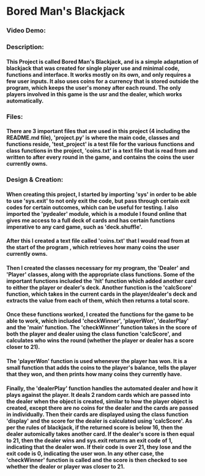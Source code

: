 # Bored Man's Blackjack
### Video Demo:  <URL HERE>

### Description:
#### This Project is called Bored Man's Blackjack, and is a simple adaptation of blackjack that was created for single player use and minimal code, functions and interface. It works mostly on its own, and only requires a few user inputs. It also uses coins for a currency that is stored outside the program, which keeps the user's money after each round. The only players involved in this game is the usr and the dealer, which works automatically.

### Files:
#### There are 3 important files that are used in this project (4 including the README.md file), 'project.py' is where the main code, classes and functions reside, 'test_project' is a test file for the various functions and class functions in the project, 'coins.txt' is a text file that is read from and written to after every round in the game, and contains the coins the user currently owns.

### Design & Creation:
#### When creating this project, I started by importing 'sys' in order to be able to use 'sys.exit' to not only exit the code, but pass through certain exit codes for certain outcomes, which can be useful for testing. I also imported the 'pydealer' module, which is a module I found online that gives me access to a full deck of cards and has certain functions imperative to any card game, such as 'deck.shuffle'.
#### After this I created a text file called 'coins.txt' that I would read from at the start of the program , which retrieves how many coins the user currently owns.
#### Then I created the classes necessary for my program, the 'Dealer' and 'Player' classes, along with the appropriate class functions. Some of the important functions included the 'hit' function which added another card to either the player or dealer's deck. Another function is the 'calcScore' function, which takes in the current cards in the player/dealer's deck and extracts the value from each of them, which then returns a total score.
#### Once these functions worked, I created the functions for the game to be able to work, which included 'checkWinner', 'playerWon', 'dealerPlay' and the 'main' function. The 'checkWinner' function takes in the score of both the player and dealer using the class function 'calcScore', and calculates who wins the round (whether the player or dealer has a score closer to 21).
#### The 'playerWon' function is used whenever the player has won. It is a small function that adds the coins to the player's balance, tells the player that they won, and then prints how many coins they currently have.
#### Finally, the 'dealerPlay' function handles the automated dealer and how it plays against the player. It deals 2 random cards which are passed into the dealer when the object is created, similar to how the player object is created, except there are no coins for the dealer and the cards are passed in individually. Then their cards are displayed using the class function 'display' and the score for the dealer is calculated using 'calcScore'. As per the rules of blackjack, if the returned score is below 16, then the dealer automically takes another card. If the dealer's score is then equal to 21, then the dealer wins and sys.exit returns an exit code of 1, indicating that the dealer won. If their code is over 21, they lose and the exit code is 0, indicating the user won. In any other case, the 'checkWinner' function is called and the score is then checked to see whether the dealer or player was closer to 21.
